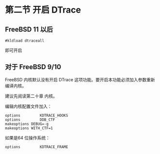 # 第二节 开启 DTrace

## FreeBSD 11 以后

`#kldload dtraceall`

即可开启

## 对于 FreeBSD 9/10

FreeBSD 内核默认没有开启 DTrace 这项功能。要开启本功能必须加入参数重新编译内核。

建议先阅读第二十章 内核。

编辑内核配置文件加入：



```
options         KDTRACE_HOOKS
options         DDB_CTF
makeoptions	DEBUG=-g
makeoptions	WITH_CTF=1
```

如果是64 位操作系统：



```
options         KDTRACE_FRAME
```


